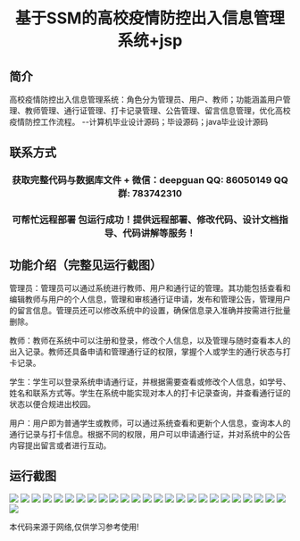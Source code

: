 <p><h1 align="center">基于SSM的高校疫情防控出入信息管理系统+jsp</h1></p>

## 简介
高校疫情防控出入信息管理系统：角色分为管理员、用户、教师；功能涵盖用户管理、教师管理、通行证管理、打卡记录管理、公告管理、留言信息管理，优化高校疫情防控工作流程。    --计算机毕业设计源码；毕设源码；java毕业设计源码


## 联系方式
<p><h3 align="center">获取完整代码与数据库文件 + 微信：deepguan QQ: 86050149 QQ群: 783742310</h3></p>
<p><h3 align="center">可帮忙远程部署 包运行成功！提供远程部署、修改代码、设计文档指导、代码讲解等服务！</h3></p>

## 功能介绍（完整见运行截图）
管理员：管理员可以通过系统进行教师、用户和通行证的管理。其功能包括查看和编辑教师与用户的个人信息，管理和审核通行证申请，发布和管理公告，管理用户的留言信息。管理员还可以修改系统中的设置，确保信息录入准确并按需进行批量删除。  

教师：教师在系统中可以注册和登录，修改个人信息，以及管理与随时查看本人的出入记录。教师还具备申请和管理通行证的权限，掌握个人或学生的通行状态与打卡记录。

学生：学生可以登录系统申请通行证，并根据需要查看或修改个人信息，如学号、姓名和联系方式等。学生在系统中能实现对本人的打卡记录查询，并查看通行证的状态以便合规进出校园。

用户：用户即为普通学生或教师，可以通过系统查看和更新个人信息，查询本人的通行记录与打卡信息。根据不同的权限，用户可以申请通行证，并对系统中的公告内容提出留言或者进行互动。


## 运行截图
![](https://bs-1329754181.cos.ap-shanghai.myqcloud.com/ssm/UniversityPandemicPreventionEntryExitInformationManagementSystem/img/001.jpg)
![](https://bs-1329754181.cos.ap-shanghai.myqcloud.com/ssm/UniversityPandemicPreventionEntryExitInformationManagementSystem/img/002.jpg)
![](https://bs-1329754181.cos.ap-shanghai.myqcloud.com/ssm/UniversityPandemicPreventionEntryExitInformationManagementSystem/img/003.jpg)
![](https://bs-1329754181.cos.ap-shanghai.myqcloud.com/ssm/UniversityPandemicPreventionEntryExitInformationManagementSystem/img/004.jpg)
![](https://bs-1329754181.cos.ap-shanghai.myqcloud.com/ssm/UniversityPandemicPreventionEntryExitInformationManagementSystem/img/005.jpg)
![](https://bs-1329754181.cos.ap-shanghai.myqcloud.com/ssm/UniversityPandemicPreventionEntryExitInformationManagementSystem/img/006.jpg)
![](https://bs-1329754181.cos.ap-shanghai.myqcloud.com/ssm/UniversityPandemicPreventionEntryExitInformationManagementSystem/img/007.jpg)
![](https://bs-1329754181.cos.ap-shanghai.myqcloud.com/ssm/UniversityPandemicPreventionEntryExitInformationManagementSystem/img/008.jpg)
![](https://bs-1329754181.cos.ap-shanghai.myqcloud.com/ssm/UniversityPandemicPreventionEntryExitInformationManagementSystem/img/009.jpg)
![](https://bs-1329754181.cos.ap-shanghai.myqcloud.com/ssm/UniversityPandemicPreventionEntryExitInformationManagementSystem/img/010.jpg)
![](https://bs-1329754181.cos.ap-shanghai.myqcloud.com/ssm/UniversityPandemicPreventionEntryExitInformationManagementSystem/img/011.jpg)
![](https://bs-1329754181.cos.ap-shanghai.myqcloud.com/ssm/UniversityPandemicPreventionEntryExitInformationManagementSystem/img/012.jpg)
![](https://bs-1329754181.cos.ap-shanghai.myqcloud.com/ssm/UniversityPandemicPreventionEntryExitInformationManagementSystem/img/013.jpg)
![](https://bs-1329754181.cos.ap-shanghai.myqcloud.com/ssm/UniversityPandemicPreventionEntryExitInformationManagementSystem/img/014.jpg)
![](https://bs-1329754181.cos.ap-shanghai.myqcloud.com/ssm/UniversityPandemicPreventionEntryExitInformationManagementSystem/img/015.jpg)
![](https://bs-1329754181.cos.ap-shanghai.myqcloud.com/ssm/UniversityPandemicPreventionEntryExitInformationManagementSystem/img/016.jpg)
![](https://bs-1329754181.cos.ap-shanghai.myqcloud.com/ssm/UniversityPandemicPreventionEntryExitInformationManagementSystem/img/017.jpg)
![](https://bs-1329754181.cos.ap-shanghai.myqcloud.com/ssm/UniversityPandemicPreventionEntryExitInformationManagementSystem/img/018.jpg)
![](https://bs-1329754181.cos.ap-shanghai.myqcloud.com/ssm/UniversityPandemicPreventionEntryExitInformationManagementSystem/img/019.jpg)
![](https://bs-1329754181.cos.ap-shanghai.myqcloud.com/ssm/UniversityPandemicPreventionEntryExitInformationManagementSystem/img/020.jpg)
![](https://bs-1329754181.cos.ap-shanghai.myqcloud.com/ssm/UniversityPandemicPreventionEntryExitInformationManagementSystem/img/021.jpg)
![](https://bs-1329754181.cos.ap-shanghai.myqcloud.com/ssm/UniversityPandemicPreventionEntryExitInformationManagementSystem/img/022.jpg)
![](https://bs-1329754181.cos.ap-shanghai.myqcloud.com/ssm/UniversityPandemicPreventionEntryExitInformationManagementSystem/img/023.jpg)
![](https://bs-1329754181.cos.ap-shanghai.myqcloud.com/ssm/UniversityPandemicPreventionEntryExitInformationManagementSystem/img/024.jpg)
![](https://bs-1329754181.cos.ap-shanghai.myqcloud.com/ssm/UniversityPandemicPreventionEntryExitInformationManagementSystem/img/025.jpg)
![](https://bs-1329754181.cos.ap-shanghai.myqcloud.com/ssm/UniversityPandemicPreventionEntryExitInformationManagementSystem/img/026.jpg)

<p>本代码来源于网络,仅供学习参考使用!</p>
